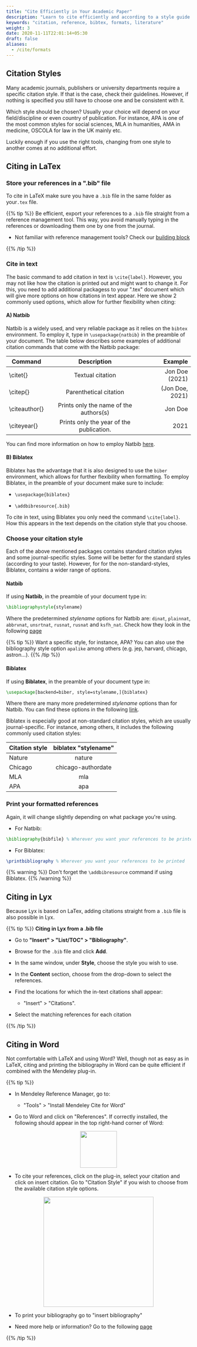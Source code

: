 ```yaml
---
title: "Cite Efficiently in Your Academic Paper"
description: "Learn to cite efficiently and according to a style guide and different formats."
keywords: "citation, reference, bibtex, formats, literature"
weight: 3
date: 2020-11-11T22:01:14+05:30
draft: false
aliases:
  - /cite/formats
---
```


## Citation Styles

Many academic journals, publishers or university departments require a specific citation style. If that is the case, check their guidelines. However, if nothing is specified you still have to choose one and be consistent with it.

Which style should be chosen? Usually your choice will depend on your field/discipline or even country of publication. For instance, APA is one of the most common styles for social sciences, MLA in humanities, AMA in medicine, OSCOLA for law in the UK mainly etc.

Luckily enough if you use the right tools, changing from one style to another comes at no additional effort.

## Citing in LaTex

### Store your references in a ".bib" file

To cite in LaTeX make sure you have a `.bib` file in the same folder as your`.tex` file.

{{% tip %}}
Be efficient, export your references to a `.bib` file straight from a reference management tool. This way, you avoid manually typing in the references or downloading them one by one from the journal.

- Not familiar with reference management tools? Check our [building block](reference-list.md)

{{% /tip %}}

### Cite in text

The basic command to add citation in text is `\cite{label}`. However, you may not like how the citation is printed out and might want to change it. For this, you need to add additional packagess to your ".tex" document which will give more options on how citations in text appear. Here we show 2 commonly used options, which allow for further flexibility when citing:

#### A) Natbib

Natbib is a widely used, and very reliable package as it relies on the `bibtex` environment. To employ it, type in `\usepackage{natbib}` in the preamble of your document. The table below describes some examples of additional citation commands that come with the Natbib package:

<center>

| Command       |               Description                |         Example |
| ------------- | :--------------------------------------: | --------------: |
| \citet{}      |             Textual citation             |  Jon Doe (2021) |
| \citep{}      |          Parenthetical citation          | (Jon Doe, 2021) |
| \citeauthor{} |  Prints only the name of the authors(s)  |         Jon Doe |
| \citeyear{}   | Prints only the year of the publication. |            2021 |

</center>

You can find more information on how to employ Natbib [here](https://gking.harvard.edu/files/natnotes2.pdf).

#### B) Biblatex

Biblatex has the advantage that it is also designed to use the `biber` environment, which allows for further flexibility when formatting. To employ Biblatex, in the preamble of your document make sure to include:

- `\usepackage{biblatex}`

- `\addbibresource{.bib}`

To cite in text, using Biblatex you only need the command `\cite{label}`. How this appears in the text depends on the citation style that you choose.

### Choose your citation style

Each of the above mentioned packages contains standard citation styles and some journal-specific styles. Some will be better for the standard styles (according to your taste). However, for for the non-standard-styles, Biblatex, contains a wider range of options.

#### Natbib

If using **Natbib**, in the preamble of your document type in:

```LaTex
\bibliographystyle{stylename}
```

Where the predetermined _stylename_ options for Natbib are: `dinat`, `plainnat`, `abbrvnat`, `unsrtnat`, `rusnat`, `rusnat` and `ksfh_nat`. Check how they look in the following [page](https://es.overleaf.com/learn/latex/Natbib_bibliography_styles)

{{% tip %}}
Want a specific style, for instance, APA? You can also use the bibliography style option `apalike` among others (e.g. jep, harvard, chicago, astron...).
{{% /tip %}}

#### Biblatex

If using **Biblatex**, in the preamble of your document type in:

```LaTex
\usepackage[backend=biber, style=stylename,]{biblatex}
```

Where there are many more predetermined _stylename_ options than for Natbib. You can find these options in the following [link](https://es.overleaf.com/learn/latex/Biblatex_citation_styles).

Biblatex is especially good at non-standard citation styles, which are usually journal-specific. For instance, among others, it includes the following commonly used citation styles:

| Citation style | biblatex "stylename" |
| -------------- | :------------------: |
| Nature         |        nature        |
| Chicago        |  chicago-authordate  |
| MLA            |         mla          |
| APA            |         apa          |

### Print your formatted references

Again, it will change slightly depending on what package you're using.

- For Natbib:

```LaTex
\bibliography{bibfile} % Wherever you want your references to be printed
```

- For Biblatex:

```LaTex
\printbibliography % Wherever you want your references to be printed
```

{{% warning %}}
Don't forget the `\addbibresource` command if using Biblatex.
{{% /warning %}}

## Citing in Lyx

Because Lyx is based on LaTex, adding citations straight from a `.bib` file is also possible in Lyx.

{{% tip %}}
**Citing in Lyx from a .bib file**

- Go to **"Insert" > "List/TOC" > "Bibliography"**.

- Browse for the `.bib` file and click **Add**.

- In the same window, under **Style**, choose the style you wish to use.

- In the **Content** section, choose from the drop-down to select the references.

- Find the locations for which the in-text citations shall appear:

  - "Insert" > "Citations".

- Select the matching references for each citation

{{% /tip %}}

## Citing in Word

Not comfortable with LaTeX and using Word? Well, though not as easy as in LaTeX, citing and printing the bibliography in Word can be quite efficient if combined with the Mendeley plug-in.

{{% tip %}}

- In Mendeley Reference Manager, go to:

  - "Tools" > "Install Mendeley Cite for Word"

- Go to Word and click on "References". If correctly installed, the following should appear in the top right-hand corner of Word:
<p align = "center">
<img src = "../images/mendeley_cite.PNG" width="100">
</p>

- To cite your references, click on the plug-in, select your citation and click on insert citation. Go to "Citation Style" if you wish to choose from the available citation style options.

<p align = "center">
<img src = "../images/bib_word.png " width="300">
</p>

- To print your bibliography go to "insert bibliography"

- Need more help or information? Go to the following [page](https://www.mendeley.com/guides/using-citation-editor)

{{% /tip %}}
